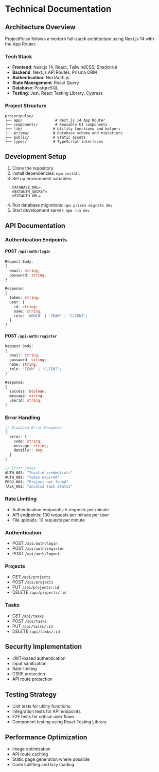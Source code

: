 # Technical Documentation

## Architecture Overview
ProjectPulse follows a modern full-stack architecture using Next.js 14 with the App Router.

### Tech Stack
- **Frontend**: Next.js 14, React, TailwindCSS, Shadcn/ui
- **Backend**: Next.js API Routes, Prisma ORM
- **Authentication**: NextAuth.js
- **State Management**: React Query
- **Database**: PostgreSQL
- **Testing**: Jest, React Testing Library, Cypress

### Project Structure
```
projectpulse/
├── app/               # Next.js 14 App Router
├── components/        # Reusable UI components
├── lib/              # Utility functions and helpers
├── prisma/           # Database schema and migrations
├── public/           # Static assets
└── types/            # TypeScript interfaces
```

## Development Setup
1. Clone the repository
2. Install dependencies: `npm install`
3. Set up environment variables:
   ```
   DATABASE_URL=
   NEXTAUTH_SECRET=
   NEXTAUTH_URL=
   ```
4. Run database migrations: `npx prisma migrate dev`
5. Start development server: `npm run dev`

## API Documentation

### Authentication Endpoints

#### POST `/api/auth/login`
```typescript
Request Body:
{
  email: string;
  password: string;
}

Response:
{
  token: string;
  user: {
    id: string;
    name: string;
    role: 'ADMIN' | 'TEAM' | 'CLIENT';
  }
}
```

#### POST `/api/auth/register`
```typescript
Request Body:
{
  email: string;
  password: string;
  name: string;
  role: 'TEAM' | 'CLIENT';
}

Response:
{
  success: boolean;
  message: string;
  userId: string;
}
```

### Error Handling
```typescript
// Standard Error Response
{
  error: {
    code: string;
    message: string;
    details?: any;
  }
}

// Error Codes
AUTH_001: "Invalid credentials"
AUTH_002: "Token expired"
PROJ_001: "Project not found"
TASK_001: "Invalid task status"
```

### Rate Limiting
- Authentication endpoints: 5 requests per minute
- API endpoints: 100 requests per minute per user
- File uploads: 10 requests per minute

### Authentication
- POST `/api/auth/login`
- POST `/api/auth/register`
- POST `/api/auth/logout`

### Projects
- GET `/api/projects`
- POST `/api/projects`
- PUT `/api/projects/:id`
- DELETE `/api/projects/:id`

### Tasks
- GET `/api/tasks`
- POST `/api/tasks`
- PUT `/api/tasks/:id`
- DELETE `/api/tasks/:id`

## Security Implementation
- JWT-based authentication
- Input sanitization
- Rate limiting
- CSRF protection
- API route protection

## Testing Strategy
- Unit tests for utility functions
- Integration tests for API endpoints
- E2E tests for critical user flows
- Component testing using React Testing Library

## Performance Optimization
- Image optimization
- API route caching
- Static page generation where possible
- Code splitting and lazy loading

